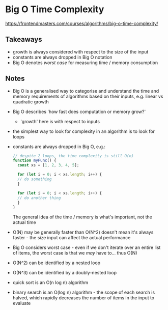 # Big O Time Complexity

https://frontendmasters.com/courses/algorithms/big-o-time-complexity/

## Takeaways

- growth is always considered with respect to the size of the input
- constants are always dropped in Big O notation
- Big O denotes _worst case_ for measuring time / memory consumption

## Notes

- Big O is a generalised way to categorise and understand the time and memory
    requirements of algorithms based on their inputs, e.g. linear vs quadratic
    growth
- Big O describes 'how fast does computation or memory grow?'
  * 'growth' here is with respect to inputs
- the simplest way to look for complexity in an algorithm is to look for loops
- constants are always dropped in Big O, e.g.:

    ```typescript
    // despite 2 loops, the time complexity is still O(n)
    function myFunc() {
      const xs = [1, 2, 3, 4, 5];

      for (let i = 0; i < xs.length; i++) {
      // do something
      }

      for (let i = 0; i < xs.length; i++) {
      // do another thing
      }
    }
    ```

    The general idea of the time / memory is what's important, not the actual
    time
- O(N) may be generally faster than O(N^2) doesn't mean it's always faster - the
  size input can affect the actual performance
- Big O considers worst case - even if we don't iterate over an entire list of
    items, the worst case is that we _may_ have to... thus O(N)
- O(N^2) can be identified by a nested loop
- O(N^3) can be identified by a doubly-nested loop
- quick sort is an O(n log n) algorithm
- binary search is an O(log n) algorithm - the scope of each search is halved,
    which rapidly decreases the number of items in the input to evaluate
